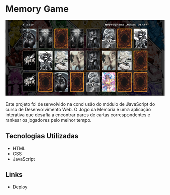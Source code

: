 # Memory Game

![Memory Game](./images/memory-game-background.png)

Este projeto foi desenvolvido na conclusão do módulo de JavaScript do curso de Desenvolvimento Web. O Jogo da Memória é uma aplicação interativa que desafia a encontrar pares de cartas correspondentes e rankear os jogadores pelo melhor tempo.

## Tecnologias Utilizadas

- HTML
- CSS
- JavaScript

## Links

- [Deploy](https://angelaluiza2605.github.io/Memory_Game/)
